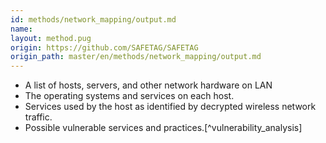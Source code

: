```yaml
---
id: methods/network_mapping/output.md
name: 
layout: method.pug
origin: https://github.com/SAFETAG/SAFETAG
origin_path: master/en/methods/network_mapping/output.md
---
```


  * A list of hosts, servers, and other network hardware on LAN
  * The operating systems and services on each host.
  * Services used by the host as identified by decrypted wireless network traffic.
  * Possible vulnerable services and practices.[^vulnerability_analysis]


